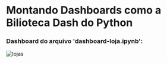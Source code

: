 # Montando Dashboards como a Bilioteca Dash do Python



### Dashboard do arquivo 'dashboard-loja.ipynb':
![lojas](https://user-images.githubusercontent.com/60200989/158254726-ef937079-38e2-4a0b-865c-135a8eb5fc16.png)

